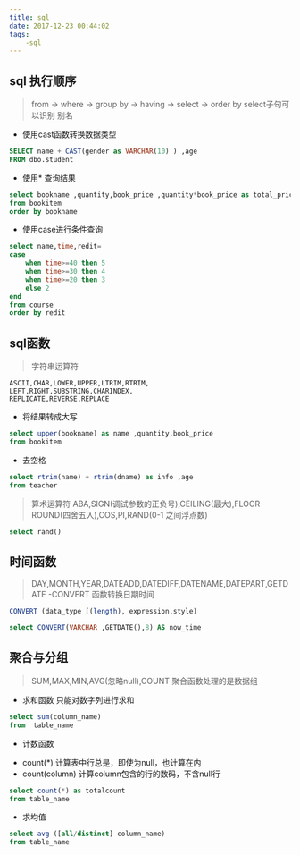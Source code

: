 ```yaml
---
title: sql
date: 2017-12-23 00:44:02
tags:
    -sql
---
```


## sql 执行顺序

> from -> where -> group by -> having -> select -> order by
select子句可以识别 别名

- 使用cast函数转换数据类型
```sql
SELECT name + CAST(gender as VARCHAR(10) ) ,age
FROM dbo.student
```

- 使用* 查询结果
```sql
select bookname ,quantity,book_price ,quantity*book_price as total_price
from bookitem
order by bookname
```

- 使用case进行条件查询
```sql
select name,time,redit=
case
    when time>=40 then 5
    when time>=30 then 4
    when time>=20 then 3
    else 2
end
from course
order by redit
```
## sql函数

>字符串运算符

```nil
ASCII,CHAR,LOWER,UPPER,LTRIM,RTRIM,
LEFT,RIGHT,SUBSTRING,CHARINDEX,
REPLICATE,REVERSE,REPLACE
```

- 将结果转成大写
```sql
select upper(bookname) as name ,quantity,book_price
from bookitem
```

- 去空格
```sql
select rtrim(name) + rtrim(dname) as info ,age
from teacher
```

> 算术运算符 ABA,SIGN(调试参数的正负号),CEILING(最大),FLOOR
ROUND(四舍五入),COS,PI,RAND(0-1 之间浮点数)
```sql
select rand()
```

## 时间函数
> DAY,MONTH,YEAR,DATEADD,DATEDIFF,DATENAME,DATEPART,GETDATE
-CONVERT 函数转换日期时间
```sql
CONVERT (data_type [(length), expression,style)

select CONVERT(VARCHAR ,GETDATE(),8) AS now_time
```
<!-- more -->
## 聚合与分组
> SUM,MAX,MIN,AVG(忽略null),COUNT
聚合函数处理的是数据组


- 求和函数
只能对数字列进行求和
```sql
select sum(column_name)
from  table_name
```
- 计数函数
 * count(*) 计算表中行总是，即使为null，也计算在内
 * count(column) 计算column包含的行的数码，不含null行
```sql
select count(*) as totalcount
from table_name
```

- 求均值
```sql
select avg ([all/distinct] column_name)
from table_name
```